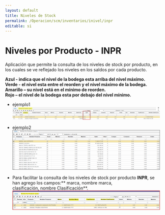 ```yaml
---
layout: default
title: Niveles de Stock
permalink: /Operacion/scm/inventarios/inivel/inpr
editable: si
---
```


# Niveles por Producto - INPR

Aplicación que permite la consulta de los niveles de stock por producto, en los cuales se ve reflejado los niveles en los saldos por cada producto.  

**Azul - indica que el nivel de la bodega esta arriba del nivel máximo.  
Verde - el nivel esta entre el reorden y el nivel máximo de la bodega.  
Amarillo – su nivel está en el mínimo de reorden.  
Rojo – el nivel de la bodega esta por debajo del nivel mínimo.**  

* ejemplo1
	![](inpr2.png)
* ejemplo2
	![](inpr1.png)

* Para facilitar la consulta de los niveles de stock por producto **INPR**, se han agrego los campos:** marca, nombre marca, 		  
	clasificación, nombre Clasificación**.
    ![](inpr3.png)

